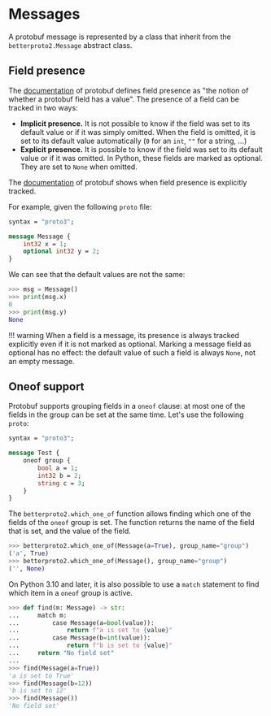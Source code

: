 # Messages

A protobuf message is represented by a class that inherit from the `betterproto2.Message` abstract class.

## Field presence

The [documentation](https://protobuf.dev/programming-guides/field_presence/) of protobuf defines field presence as "the
notion of whether a protobuf field has a value". The presence of a field can be tracked in two ways:

 - **Implicit presence.** It is not possible to know if the field was set to its default value or if it was simply
   omitted. When the field is omitted, it is set to its default value automatically (`0` for an `int`, `""` for a
   string, ...)
 - **Explicit presence.** It is possible to know if the field was set to its default value or if it was
   omitted. In Python, these fields are marked as optional. They are set to `None` when omitted.

The [documentation](https://protobuf.dev/programming-guides/field_presence/#presence-in-proto3-apis) of protobuf shows
when field presence is explicitly tracked.

For example, given the following `proto` file:

```proto
syntax = "proto3";

message Message {
    int32 x = 1;
    optional int32 y = 2;
}
```

We can see that the default values are not the same:

```python
>>> msg = Message()
>>> print(msg.x)
0
>>> print(msg.y)
None
```

!!! warning
    When a field is a message, its presence is always tracked explicitly even if it is not marked as optional. Marking a
    message field as optional has no effect: the default value of such a field is always `None`, not an empty message.

## Oneof support

Protobuf supports grouping fields in a `oneof` clause: at most one of the fields in the group can be set at the same
time. Let's use the following `proto`:

```proto
syntax = "proto3";

message Test {
    oneof group {
        bool a = 1;
        int32 b = 2;
        string c = 3;
    }
}
```

The `betterproto2.which_one_of` function allows finding which one of the fields of the `oneof` group is set. The
function returns the name of the field that is set, and the value of the field.

```python
>>> betterproto2.which_one_of(Message(a=True), group_name="group")
('a', True)
>>> betterproto2.which_one_of(Message(), group_name="group")
('', None)
```

On Python 3.10 and later, it is also possible to use a `match` statement to find which item in a `oneof` group is active.

```python
>>> def find(m: Message) -> str:
...     match m:
...         case Message(a=bool(value)):
...             return f"a is set to {value}"
...         case Message(b=int(value)):
...             return f"b is set to {value}"
...     return "No field set"
...
>>> find(Message(a=True))
'a is set to True'
>>> find(Message(b=12))
'b is set to 12'
>>> find(Message())
'No field set'
```
